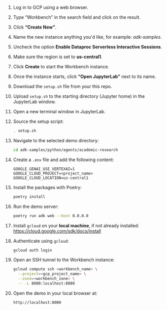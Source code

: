 1. Log in to GCP using a web browser.

2. Type “Workbench” in the search field and click on the result.

3. Click **“Create New”**.

4. Name the new instance anything you'd like, for example: *adk-samples*.

5. Uncheck the option **Enable Dataproc Serverless Interactive Sessions**.

6. Make sure the region is set to **us-central1**.

7. Click **Create** to start the Workbench instance.

8. Once the instance starts, click **“Open JupyterLab”** next to its name.

9. Download the `setup.sh` file from your this repo.

10. Upload `setup.sh` to the starting directory (Jupyter home) in the JupyterLab window.

11. Open a new terminal window in JupyterLab.

12. Source the setup script:
    ```bash
    . setup.sh
    ```

13. Navigate to the selected demo directory:
    ```bash
    cd adk-samples/python/agents/academic-research
    ```

14. Create a `.env` file and add the following content:
    ```env
    GOOGLE_GENAI_USE_VERTEXAI=1
    GOOGLE_CLOUD_PROJECT=<project_name>
    GOOGLE_CLOUD_LOCATION=us-central1
    ```

15. Install the packages with Poetry:
    ```bash
    poetry install
    ```

16. Run the demo server:
    ```bash
    poetry run adk web --host 0.0.0.0
    ```

17. Install `gcloud` on your **local machine**, if not already installed:  
    https://cloud.google.com/sdk/docs/install

18. Authenticate using `gcloud`:
    ```bash
    gcloud auth login
    ```

19. Open an SSH tunnel to the Workbench instance:
    ```bash
    gcloud compute ssh <workbench_name> \
      --project=<gcp_project_name> \
      --zone=<workbench_zone> \
      -- -L 8000:localhost:8000
    ```

20. Open the demo in your local browser at:
    ```
    http://localhost:8000
    ```